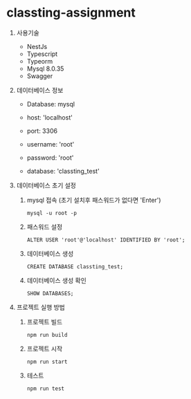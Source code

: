 # classting-assignment

1. 사용기술
   * NestJs
   * Typescript
   * Typeorm
   * Mysql 8.0.35
   * Swagger

2. 데이터베이스 정보
   * Database: mysql

   * host: 'localhost'
   * port: 3306
   * username: 'root'
   * password: 'root'
   * database: 'classting_test'

3. 데이터베이스 초기 설정
   1) mysql 접속 (초기 설치후 패스워드가 없다면 'Enter')
      ```
      mysql -u root -p
      ```
   2) 패스워드 설정
      ```
      ALTER USER 'root'@'localhost' IDENTIFIED BY 'root';
      ```
   3) 데이터베이스 생성
      ```
      CREATE DATABASE classting_test;
      ```
   4) 데이터베이스 생성 확인
      ```
      SHOW DATABASES;
      ```

4. 프로젝트 실행 방법
   1) 프로젝트 빌드
      ```
      npm run build
      ```

   2) 프로젝트 시작
      ```
      npm run start
      ``` 

   3) 테스트
      ```
      npm run test
      ```
      